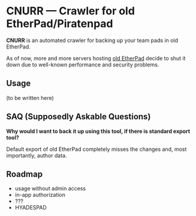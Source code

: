 # CNURR — Crawler for old EtherPad/Piratenpad

**CNURR** is an automated crawler for backing up your team pads in old EtherPad.

As of now, more and more servers hosting [old EtherPad](https://github.com/ether/pad) decide to shut it down due to well-known performance and security problems.

## Usage

(to be written here)

## SAQ (Supposedly Askable Questions)

**Why would I want to back it up using this tool, if there is standard export tool?**

Default export of old EtherPad completely misses the changes and, most importantly, author data.

## Roadmap

- usage without admin access
- in-app authorization
- ???
- HYADESPAD
